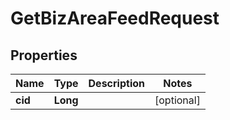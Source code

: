 

# GetBizAreaFeedRequest


## Properties

Name | Type | Description | Notes
------------ | ------------- | ------------- | -------------
**cid** | **Long** |  |  [optional]



